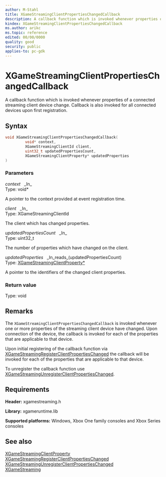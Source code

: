 ```yaml
---
author: M-Stahl
title: XGameStreamingClientPropertiesChangedCallback
description: A callback function which is invoked whenever properties of a connected streaming client change.
kindex: XGameStreamingClientPropertiesChangedCallback
ms.author: arikc
ms.topic: reference
edited: 00/00/0000
quality: good
security: public
applies-to: pc-gdk
---
```


# XGameStreamingClientPropertiesChangedCallback  

A callback function which is invoked whenever properties of a connected streaming client device change.  Callback is also invoked for all connected devices upon first registration.      

## Syntax  
  
```cpp
void XGameStreamingClientPropertiesChangedCallback(  
         void* context,  
         XGameStreamingClientId client,  
         uint32_t updatedPropertiesCount,  
         XGameStreamingClientProperty* updatedProperties  
)
```  
  
### Parameters  
  
*context* &nbsp;&nbsp;\_In\_  
Type: void*  
  
A pointer to the context provided at event registration time.    
  
*client* &nbsp;&nbsp;\_In\_  
Type: XGameStreamingClientId  
  
The client which has changed properties.    
  
*updatedPropertiesCount* &nbsp;&nbsp;\_In\_  
Type: uint32_t  
  
The number of properties which have changed on the client.    
  
*updatedProperties* &nbsp;&nbsp;\_In\_reads\_(updatedPropertiesCount)  
Type: [XGameStreamingClientProperty*](../enums/xgamestreamingclientproperty.md)  
  
A pointer to the identifiers of the changed client properties.    
  
  
### Return value
Type: void
    
  
## Remarks  
The `XGameStreamingClientPropertiesChangedCallback`  is invoked whenever one or more properties of the streaming client device have changed.  Upon  connection of the device, the callback is invoked for each of the properties that are applicable to that device.

Upon initial registering of the callback function via  [XGameStreamingRegisterClientPropertiesChanged](xgamestreamingregisterclientpropertieschanged.md) the callback will be invoked for each of the properties that are applicable to that device.

To unregister the callback function use [XGameStreamingUnregisterClientPropertiesChanged](xgamestreamingunregisterclientpropertieschanged.md).

  
## Requirements  
  
**Header:** xgamestreaming.h
  
**Library:** xgameruntime.lib
  
**Supported platforms:** Windows, Xbox One family consoles and Xbox Series consoles  
  
## See also  
[XGameStreamingClientProperty](../enums/xgamestreamingclientproperty.md)  
[XGameStreamingRegisterClientPropertiesChanged](xgamestreamingregisterclientpropertieschanged.md)  
[XGameStreamingUnregisterClientPropertiesChanged](xgamestreamingunregisterclientpropertieschanged.md)  
[XGameStreaming](../xgamestreaming_members.md)  